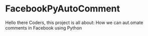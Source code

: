 # FacebookPyAutoComment
Hello there Coders, this project is all about: How we can aut.omate comments in Facebook using Python
